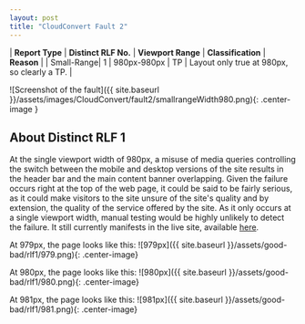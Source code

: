 ```yaml
---
layout: post
title: "CloudConvert Fault 2"
---
```

| **Report Type** | **Distinct RLF No.** | **Viewport Range** | **Classification** | **Reason** |
| Small-Range| 1 | 980px-980px | TP | Layout only true at 980px, so clearly a TP. | 

![Screenshot of the fault]({{ site.baseurl }}/assets/images/CloudConvert/fault2/smallrangeWidth980.png){: .center-image }

## About Distinct RLF 1

At the single viewport width of 980px, a misuse of media queries controlling the switch between the mobile and desktop versions of the site results in the header bar and the main content banner overlapping. Given the failure occurs right at the top of the web page, it could be said to be fairly serious, as it could make visitors to the site unsure of the site's quality and by extension, the quality of the service offered by the site. As it only occurs at a single viewport width, manual testing would be highly unlikely to detect the failure. It still currently manifests in the live site, available [here](http://cloudconvert.com).

At 979px, the page looks like this:
![979px]({{ site.baseurl }}/assets/good-bad/rlf1/979.png){: .center-image}

At 980px, the page looks like this:
![980px]({{ site.baseurl }}/assets/good-bad/rlf1/980.png){: .center-image}

At 981px, the page looks like this:
![981px]({{ site.baseurl }}/assets/good-bad/rlf1/981.png){: .center-image}

